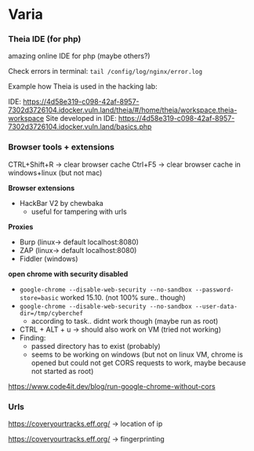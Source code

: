 # Varia

### Theia IDE (for php)
amazing online IDE for php (maybe others?)

Check errors in terminal: 
`tail /config/log/nginx/error.log`


Example how Theia is used in the hacking lab: 

IDE: https://4d58e319-c098-42af-8957-7302d3726104.idocker.vuln.land/theia/#/home/theia/workspace.theia-workspace
Site developed in IDE: https://4d58e319-c098-42af-8957-7302d3726104.idocker.vuln.land/basics.php

### Browser tools + extensions

CTRL+Shift+R -> clear browser cache
Ctrl+F5  -> clear browser cache in windows+linux (but not mac)



**Browser extensions**
- HackBar V2 by chewbaka 
    - useful for tampering with urls


**Proxies**
- Burp (linux-> default localhost:8080)
- ZAP (linux-> default localhost:8080)
- Fiddler (windows)


**open chrome with security disabled**
- `google-chrome --disable-web-security --no-sandbox --password-store=basic`  worked 15.10. (not 100% sure.. though)
- `google-chrome --disable-web-security --no-sandbox --user-data-dir=/tmp/cyberchef` 
    - according to task.. didnt work though (maybe run as root)
- CTRL + ALT + u  -> should also work on VM (tried not working)
- Finding: 
    - passed directory has to exist (probably)
    - seems to be working on windows (but not on linux VM, chrome is opened but could not get CORS requests to work, maybe because not started as root)


https://www.code4it.dev/blog/run-google-chrome-without-cors 

### Urls
https://coveryourtracks.eff.org/ -> location of ip

https://coveryourtracks.eff.org/ -> fingerprinting